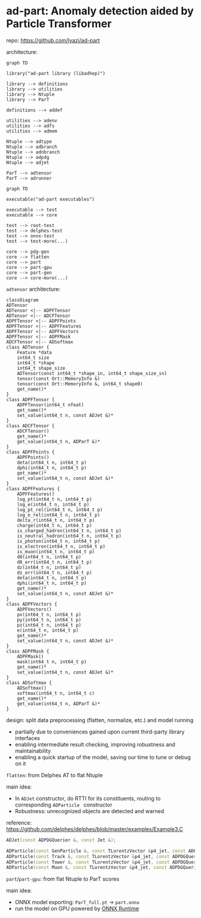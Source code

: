 # ad-part: Anomaly detection aided by Particle Transformer

repo: https://github.com/lyazj/ad-part

architecture:

```mermaid
graph TD

library("ad-part library (libadhep)")

library --> definitions
library --> utilities
library --> Ntuple
library --> ParT

definitions --> addef

utilities --> adenv
utilities --> adfs
utilities --> admem

Ntuple --> adtype
Ntuple --> adbranch
Ntuple --> adnbranch
Ntuple --> adpdg
Ntuple --> adjet

ParT --> adtensor
ParT --> adrunner
```

```mermaid
graph TD

executable("ad-part executables")

executable --> test
executable --> core

test --> root-test
test --> delphes-test
test --> onnx-test
test --> test-more(...)

core --> pdg-gen
core --> flatten
core --> part
core --> part-gpu
core --> part-gen
core --> core-more(...)
```

`adtensor` architecture:

```mermaid
classDiagram
ADTensor
ADTensor <|-- ADPFTensor
ADTensor <|-- ADCFTensor
ADPFTensor <|-- ADPFPoints
ADPFTensor <|-- ADPFFeatures
ADPFTensor <|-- ADPFVectors
ADPFTensor <|-- ADPFMask
ADCFTensor <|-- ADSoftmax
class ADTensor {
    Feature *data
    int64_t size
    int64_t *shape
    int64_t shape_size
    ADTensor(const int64_t *shape_in, int64_t shape_size_in)
    tensor(const Ort::MemoryInfo &)
    tensor(const Ort::MemoryInfo &, int64_t shape0)
    get_name()*
}
class ADPFTensor {
    ADPFTensor(int64_t nfeat)
    get_name()*
    set_value(int64_t n, const ADJet &)*
}
class ADCFTensor {
    ADCFTensor()
    get_name()*
    get_value(int64_t n, ADParT &)*
}
class ADPFPoints {
    ADPFPoints()
    deta(int64_t n, int64_t p)
    dphi(int64_t n, int64_t p)
    get_name()*
    set_value(int64_t n, const ADJet &)*
}
class ADPFFeatures {
    ADPFFeatures()
    log_pt(int64_t n, int64_t p)
    log_e(int64_t n, int64_t p)
    log_pt_rel(int64_t n, int64_t p)
    log_e_rel(int64_t n, int64_t p)
    delta_r(int64_t n, int64_t p)
    charge(int64_t n, int64_t p)
    is_charged_hadron(int64_t n, int64_t p)
    is_neutral_hadron(int64_t n, int64_t p)
    is_photon(int64_t n, int64_t p)
    is_electron(int64_t n, int64_t p)
    is_muon(int64_t n, int64_t p)
    d0(int64_t n, int64_t p)
    d0_err(int64_t n, int64_t p)
    dz(int64_t n, int64_t p)
    dz_err(int64_t n, int64_t p)
    deta(int64_t n, int64_t p)
    dphi(int64_t n, int64_t p)
    get_name()*
    set_value(int64_t n, const ADJet &)*
}
class ADPFVectors {
    ADPFVectors()
    px(int64_t n, int64_t p)
    py(int64_t n, int64_t p)
    pz(int64_t n, int64_t p)
    e(int64_t n, int64_t p)
    get_name()*
    set_value(int64_t n, const ADJet &)*
}
class ADPFMask {
    ADPFMask()
    mask(int64_t n, int64_t p)
    get_name()*
    set_value(int64_t n, const ADJet &)*
}
class ADSoftmax {
    ADSoftmax()
    softmax(int64_t n, int64_t c)
    get_name()*
    get_value(int64_t n, ADParT &)*
}
```

design: split data preprocessing (flatten, normalize, etc.) and model running

* partially due to conveniences gained upon current third-party library interfaces
* enabling intermediate result checking, improving robustness and maintainability
* enabling a quick startup of the model, saving our time to tune or debug on it

`flatten`: from Delphes AT to flat Ntuple

main idea:

* In `ADJet` constructor, do RTTI for its constituents, routing to corresponding `ADParticle ` constructor
* Robustness: unrecognized objects are detected and warned

reference: https://github.com/delphes/delphes/blob/master/examples/Example3.C

```c++
ADJet(const ADPDGQuerier &, const Jet &);

ADParticle(const GenParticle &, const TLorentzVector &p4_jet, const ADPDGQuerier &);
ADParticle(const Track &, const TLorentzVector &p4_jet, const ADPDGQuerier &);
ADParticle(const Tower &, const TLorentzVector &p4_jet, const ADPDGQuerier &);
ADParticle(const Muon &, const TLorentzVector &p4_jet, const ADPDGQuerier &);
```

`part`/`part-gpu`: from flat Ntuple to ParT scores

main idea:

* ONNX model exporting: `ParT_full.pt` $\to$ `part.onnx`
* run the model on GPU powered by [ONNX Runtime](https://onnxruntime.ai/)
